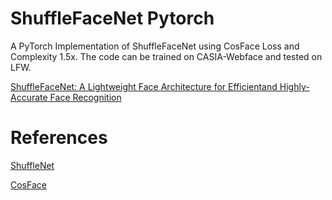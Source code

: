 # ShuffleFaceNet Pytorch

A PyTorch Implementation of ShuffleFaceNet using CosFace Loss and Complexity 1.5x. The code can be trained on CASIA-Webface and tested on LFW.

[ShuffleFaceNet: A Lightweight Face Architecture for Efficientand Highly-Accurate Face Recognition](http://openaccess.thecvf.com/content_ICCVW_2019/papers/LSR/Martindez-Diaz_ShuffleFaceNet_A_Lightweight_Face_Architecture_for_Efficient_and_Highly-Accurate_Face_ICCVW_2019_paper.pdf)

# References
[ShuffleNet](https://github.com/kuangliu/pytorch-cifar/blob/master/models/shufflenet.py)

[CosFace](https://github.com/YirongMao/softmax_variants/blob/master/model_utils.py)
